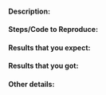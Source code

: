 <!-- Please make sure that you review this: https://github.com/OpenMined/Docs/blob/master/contributing/guidelines.md  -->

#### Description:
<!-- Example 1: encrypted tensor multiplication throws an overflow error (explain a bit about the issue) -->

#### Steps/Code to Reproduce: 
<!--
Example:
```python
    #your code goes here
```
If the code is too long, feel free to put it in a public gist and link
it in the issue: https://gist.github.com
-->

#### Results that you expect:
<!-- Please describe the expected results(possibly with an example/sample outputs)-->

#### Results that you got: 
<!-- Please paste or specifically explain the actual output or traceback. -->

#### Other details:
<!--
If you think it is necessary, provide us with  the information regarding the 
package versions, system info or any other specifics which might be relevant to this Issue.
-->

<!-- Thanks for your contributions! -->
